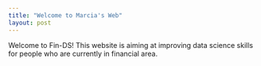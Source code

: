 ```yaml
---
title: "Welcome to Marcia's Web"
layout: post
---
```


Welcome to Fin-DS! This website is aiming at improving data science skills for people who are currently in financial area.
